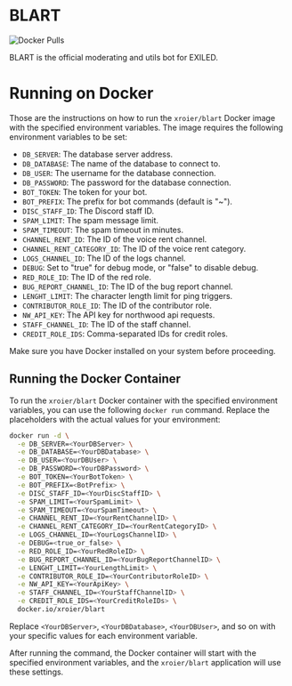 # BLART

![Docker Pulls](https://img.shields.io/docker/pulls/xroier/blart?link=https%3A%2F%2Fhub.docker.com%2Fr%2Fxroier%2Fblart)

BLART is the official moderating and utils bot for EXILED.

# Running on Docker

Those are the instructions on how to run the `xroier/blart` Docker image with the specified environment variables. The image requires the following environment variables to be set:

- `DB_SERVER`: The database server address.
- `DB_DATABASE`: The name of the database to connect to.
- `DB_USER`: The username for the database connection.
- `DB_PASSWORD`: The password for the database connection.
- `BOT_TOKEN`: The token for your bot.
- `BOT_PREFIX`: The prefix for bot commands (default is "~").
- `DISC_STAFF_ID`: The Discord staff ID.
- `SPAM_LIMIT`: The spam message limit.
- `SPAM_TIMEOUT`: The spam timeout in minutes.
- `CHANNEL_RENT_ID`: The ID of the voice rent channel.
- `CHANNEL_RENT_CATEGORY_ID`: The ID of the voice rent category.
- `LOGS_CHANNEL_ID`: The ID of the logs channel.
- `DEBUG`: Set to "true" for debug mode, or "false" to disable debug.
- `RED_ROLE_ID`: The ID of the red role.
- `BUG_REPORT_CHANNEL_ID`: The ID of the bug report channel.
- `LENGHT_LIMIT`: The character length limit for ping triggers.
- `CONTRIBUTOR_ROLE_ID`: The ID of the contributor role.
- `NW_API_KEY`: The API key for northwood api requests.
- `STAFF_CHANNEL_ID`: The ID of the staff channel.
- `CREDIT_ROLE_IDS`: Comma-separated IDs for credit roles.

Make sure you have Docker installed on your system before proceeding.

## Running the Docker Container

To run the `xroier/blart` Docker container with the specified environment variables, you can use the following `docker run` command. Replace the placeholders with the actual values for your environment:

```bash
docker run -d \
  -e DB_SERVER=<YourDBServer> \
  -e DB_DATABASE=<YourDBDatabase> \
  -e DB_USER=<YourDBUser> \
  -e DB_PASSWORD=<YourDBPassword> \
  -e BOT_TOKEN=<YourBotToken> \
  -e BOT_PREFIX=<BotPrefix> \
  -e DISC_STAFF_ID=<YourDiscStaffID> \
  -e SPAM_LIMIT=<YourSpamLimit> \
  -e SPAM_TIMEOUT=<YourSpamTimeout> \
  -e CHANNEL_RENT_ID=<YourRentChannelID> \
  -e CHANNEL_RENT_CATEGORY_ID=<YourRentCategoryID> \
  -e LOGS_CHANNEL_ID=<YourLogsChannelID> \
  -e DEBUG=<true_or_false> \
  -e RED_ROLE_ID=<YourRedRoleID> \
  -e BUG_REPORT_CHANNEL_ID=<YourBugReportChannelID> \
  -e LENGHT_LIMIT=<YourLengthLimit> \
  -e CONTRIBUTOR_ROLE_ID=<YourContributorRoleID> \
  -e NW_API_KEY=<YourApiKey> \
  -e STAFF_CHANNEL_ID=<YourStaffChannelID> \
  -e CREDIT_ROLE_IDS=<YourCreditRoleIDs> \
  docker.io/xroier/blart
```

Replace `<YourDBServer>`, `<YourDBDatabase>`, `<YourDBUser>`, and so on with your specific values for each environment variable.

After running the command, the Docker container will start with the specified environment variables, and the `xroier/blart` application will use these settings.
